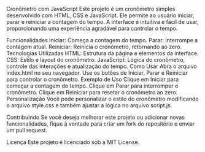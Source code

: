 Cronômetro com JavaScript
Este projeto é um cronômetro simples desenvolvido com HTML, CSS e JavaScript. Ele permite ao usuário iniciar, parar e reiniciar a contagem do tempo. A interface é intuitiva e fácil de usar, proporcionando uma experiência agradável para controlar o tempo.

Funcionalidades
Iniciar: Começa a contagem do tempo.
Parar: Interrompe a contagem atual.
Reiniciar: Reinicia o cronômetro, retornando ao zero.
Tecnologias Utilizadas
HTML: Estrutura da página e elementos da interface.
CSS: Estilo e layout do cronômetro.
JavaScript: Lógica do cronômetro, controle das interações e atualização do tempo.
Como Usar
Abra o arquivo index.html no seu navegador.
Use os botões de Iniciar, Parar e Reiniciar para controlar o cronômetro.
Exemplo de Uso
Clique em Iniciar para começar a contagem do tempo.
Clique em Parar para interromper o cronômetro.
Clique em Reiniciar para resetar o cronômetro ao zero.
Personalização
Você pode personalizar o estilo do cronômetro modificando o arquivo style.css e também ajustar a lógica no arquivo script.js.

Contribuindo
Se você deseja melhorar este projeto ou adicionar novas funcionalidades, fique à vontade para criar um fork do repositório e enviar um pull request.

Licença
Este projeto é licenciado sob a MIT License.
